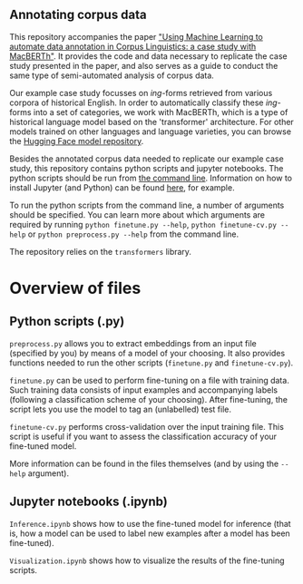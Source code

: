 Annotating corpus data
---

This repository accompanies the paper ["Using Machine Learning to automate data annotation in Corpus Linguistics: a case study with MacBERTh"](link.to.journal). It provides the code and data necessary to replicate the case study presented in the paper, and also serves as a guide to conduct the same type of semi-automated analysis of corpus data.

Our example case study focusses on _ing_-forms retrieved from various corpora of historical English. In order to automatically classify these _ing_-forms into a set of categories, we work with MacBERTh, which is a type of historical language model based on the 'transformer' architecture. For other models trained on other languages and language varieties, you can browse the [Hugging Face model repository](https://huggingface.co/models).

Besides the annotated corpus data needed to replicate our example case study, this repository contains python scripts and jupyter notebooks. The python scripts should be run from [the command line](https://melaniewalsh.github.io/Intro-Cultural-Analytics/01-Command-Line/01-The-Command-Line.html). Information on how to install Jupyter (and Python) can be found [here](https://melaniewalsh.github.io/Intro-Cultural-Analytics/02-Python/01-Install-Python.html), for example.

To run the python scripts from the command line, a number of arguments should be specified. You can learn more about which arguments are required by running `python finetune.py --help`, `python finetune-cv.py --help` or `python preprocess.py --help` from the command line.

The repository relies on the `transformers` library.


# Overview of files

## Python scripts (.py)

`preprocess.py` allows you to extract embeddings from an input file (specified by you) by means of a model of your choosing. It also provides functions needed to run the other scripts (`finetune.py` and `finetune-cv.py`).

`finetune.py` can be used to perform fine-tuning on a file with training data. Such training data consists of input examples and accompanying labels (following a classification scheme of your choosing). After fine-tuning, the script lets you use the model to tag an (unlabelled) test file.

`finetune-cv.py` performs cross-validation over the input training file. This script is useful if you want to assess the classification accuracy of your fine-tuned model.

More information can be found in the files themselves (and by using the `--help` argument).

## Jupyter notebooks (.ipynb)

`Inference.ipynb` shows how to use the fine-tuned model for inference (that is, how a model can be used to label new examples after a model has been fine-tuned). 

`Visualization.ipynb` shows how to visualize the results of the fine-tuning scripts.